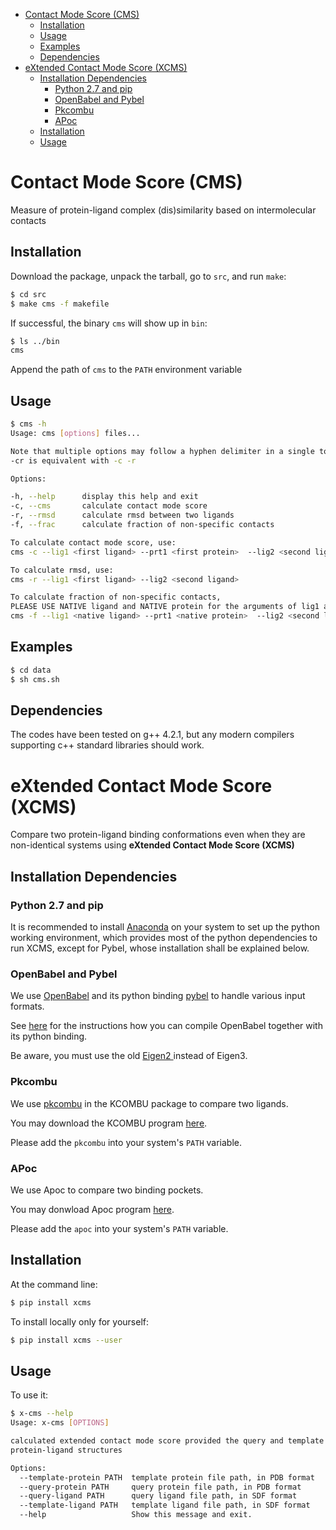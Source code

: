 - [Contact Mode Score (CMS)](#sec-1)
  - [Installation](#sec-1-1)
  - [Usage](#sec-1-2)
  - [Examples](#sec-1-3)
  - [Dependencies](#sec-1-4)
- [eXtended Contact Mode Score (XCMS)](#sec-2)
  - [Installation Dependencies](#sec-2-1)
    - [Python 2.7 and pip](#sec-2-1-1)
    - [OpenBabel and Pybel](#sec-2-1-2)
    - [Pkcombu](#sec-2-1-3)
    - [APoc](#sec-2-1-4)
  - [Installation](#sec-2-2)
  - [Usage](#sec-2-3)

# Contact Mode Score (CMS)<a id="orgheadline5"></a>

Measure of protein-ligand complex (dis)similarity based on intermolecular
contacts

## Installation<a id="orgheadline1"></a>

Download the package, unpack the tarball, go to `src`, and
run `make`:

```sh
$ cd src
$ make cms -f makefile
```

If successful, the binary `cms` will show up in `bin`:

```sh
$ ls ../bin
cms
```

Append the path of `cms` to the `PATH` environment variable

## Usage<a id="orgheadline2"></a>

```sh
$ cms -h
Usage: cms [options] files...

Note that multiple options may follow a hyphen delimiter in a single token,
-cr is equivalent with -c -r

Options:

-h, --help      display this help and exit
-c, --cms       calculate contact mode score
-r, --rmsd      calculate rmsd between two ligands
-f, --frac      calculate fraction of non-specific contacts

To calculate contact mode score, use:
cms -c --lig1 <first ligand> --prt1 <first protein>  --lig2 <second ligand> --prt2 <second protein>

To calculate rmsd, use:
cms -r --lig1 <first ligand> --lig2 <second ligand>

To calculate fraction of non-specific contacts, 
PLEASE USE NATIVE ligand and NATIVE protein for the arguments of lig1 and prt1:
cms -f --lig1 <native ligand> --prt1 <native protein>  --lig2 <second ligand> --prt2 <second protein>
```

## Examples<a id="orgheadline3"></a>

```sh
$ cd data
$ sh cms.sh
```

## Dependencies<a id="orgheadline4"></a>

The codes have been tested on g++ 4.2.1, but any modern compilers supporting c++
standard libraries should work.

# eXtended Contact Mode Score (XCMS)<a id="orgheadline13"></a>

Compare two protein-ligand binding conformations even when they are
non-identical systems using **eXtended Contact Mode Score (XCMS)**

## Installation Dependencies<a id="orgheadline10"></a>

### Python 2.7 and pip<a id="orgheadline6"></a>

It is recommended to install [Anaconda](https://www.continuum.io/downloads) on your system to set up the python
working environment, which provides most of the python dependencies to run XCMS,
except for Pybel, whose installation shall be explained below.

### OpenBabel and Pybel<a id="orgheadline7"></a>

We use [OpenBabel](http://openbabel.org/wiki/Main_Page) and its python binding [pybel](https://openbabel.org/docs/dev/UseTheLibrary/Python_Pybel.html) to handle various input formats.

See [here](https://openbabel.org/docs/dev/Installation/install.html#compiling-open-babel) for the instructions how you can compile OpenBabel together with its
python binding.

Be aware, you must use the old [Eigen2 ](http://eigen.tuxfamily.org/index.php?title=Eigen2)instead of Eigen3.

### Pkcombu<a id="orgheadline8"></a>

We use [pkcombu](http://strcomp.protein.osaka-u.ac.jp/kcombu/doc/README_pkcombu.html) in the KCOMBU package to compare two ligands.

You may download the KCOMBU program [here](http://strcomp.protein.osaka-u.ac.jp/kcombu/download_src.html).

Please add the `pkcombu` into your system's `PATH` variable.

### APoc<a id="orgheadline9"></a>

We use Apoc to compare two binding pockets.

You may donwload Apoc program [here](http://cssb.biology.gatech.edu/APoc).

Please add the `apoc` into your system's `PATH` variable.

## Installation<a id="orgheadline11"></a>

At the command line:

```sh
$ pip install xcms
```

To install locally only for yourself:

```sh
$ pip install xcms --user
```

## Usage<a id="orgheadline12"></a>

To use it:

```sh
$ x-cms --help
Usage: x-cms [OPTIONS]

calculated extended contact mode score provided the query and template
protein-ligand structures

Options:
  --template-protein PATH  template protein file path, in PDB format
  --query-protein PATH     query protein file path, in PDB format
  --query-ligand PATH      query ligand file path, in SDF format
  --template-ligand PATH   template ligand file path, in SDF format
  --help                   Show this message and exit.
```
